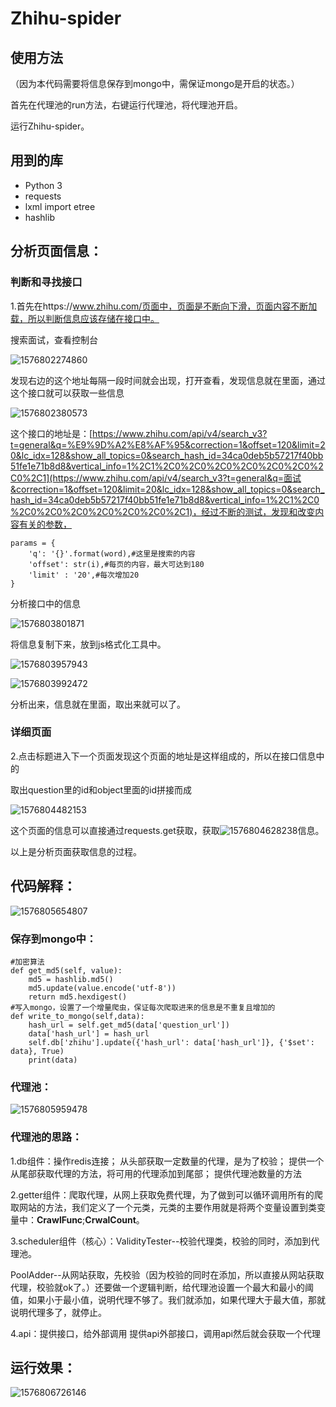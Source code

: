 # Zhihu-spider

## 使用方法

（因为本代码需要将信息保存到mongo中，需保证mongo是开启的状态。）

首先在代理池的run方法，右键运行代理池，将代理池开启。

运行Zhihu-spider。

## 用到的库

- Python 3
- requests
-  lxml import etree
- hashlib

## 分析页面信息：

### 判断和寻找接口

1.首先在https://www.zhihu.com/页面中，页面是不断向下滑，页面内容不断加载，所以判断信息应该存储在接口中。

搜索面试，查看控制台

![1576802274860](知乎—爬虫.assets/1576802274860.png)

发现右边的这个地址每隔一段时间就会出现，打开查看，发现信息就在里面，通过这个接口就可以获取一些信息

![1576802380573](知乎—爬虫.assets/1576802380573.png)

这个接口的地址是：[https://www.zhihu.com/api/v4/search_v3?t=general&q=%E9%9D%A2%E8%AF%95&correction=1&offset=120&limit=20&lc_idx=128&show_all_topics=0&search_hash_id=34ca0deb5b57217f40bb51fe1e71b8d8&vertical_info=1%2C1%2C0%2C0%2C0%2C0%2C0%2C0%2C0%2C1](https://www.zhihu.com/api/v4/search_v3?t=general&q=面试&correction=1&offset=120&limit=20&lc_idx=128&show_all_topics=0&search_hash_id=34ca0deb5b57217f40bb51fe1e71b8d8&vertical_info=1%2C1%2C0%2C0%2C0%2C0%2C0%2C0%2C0%2C1)，经过不断的测试，发现和改变内容有关的参数，

```
params = {
    'q': '{}'.format(word),#这里是搜索的内容
    'offset': str(i),#每页的内容，最大可达到180
    'limit' : '20',#每次增加20
}
```



分析接口中的信息

![1576803801871](知乎—爬虫.assets/1576803801871.png)

将信息复制下来，放到js格式化工具中。

![1576803957943](知乎—爬虫.assets/1576803957943.png)

![1576803992472](知乎—爬虫.assets/1576803992472.png)

分析出来，信息就在里面，取出来就可以了。

### 详细页面

2.点击标题进入下一个页面发现这个页面的地址是这样组成的，所以在接口信息中的

取出question里的id和object里面的id拼接而成

![1576804482153](知乎—爬虫.assets/1576804482153.png)

这个页面的信息可以直接通过requests.get获取，获取![1576804628238](知乎—爬虫.assets/1576804628238.png)信息。

以上是分析页面获取信息的过程。



## 代码解释：

![1576805654807](知乎—爬虫.assets/1576805654807.png)



### 保存到mongo中：

```
#加密算法
def get_md5(self, value):
    md5 = hashlib.md5()
    md5.update(value.encode('utf-8'))
    return md5.hexdigest()
#写入mongo，设置了一个增量爬虫，保证每次爬取进来的信息是不重复且增加的
def write_to_mongo(self,data):
    hash_url = self.get_md5(data['question_url'])
    data['hash_url'] = hash_url
    self.db['zhihu'].update({'hash_url': data['hash_url']}, {'$set': data}, True)
    print(data)
```

### 代理池：

![1576805959478](知乎—爬虫.assets/1576805959478.png)

### 代理池的思路：

1.db组件：操作redis连接；  从头部获取一定数量的代理，是为了校验；  提供一个从尾部获取代理的方法，将可用的代理添加到尾部； 提供代理池数量的方法

2.getter组件：爬取代理，从网上获取免费代理，为了做到可以循环调用所有的爬取网站的方法，我们定义了一个元类，元类的主要作用就是将两个变量设置到类变量中：__CrawlFunc__;__CrwalCount__。

3.scheduler组件（核心）：ValidityTester--校验代理类，校验的同时，添加到代理池。

PoolAdder--从网站获取，先校验（因为校验的同时在添加，所以直接从网站获取代理，校验就ok了。）还要做一个逻辑判断，给代理池设置一个最大和最小的阈值，如果小于最小值，说明代理不够了。我们就添加，如果代理大于最大值，那就说明代理多了，就停止。

4.api：提供接口，给外部调用  提供api外部接口，调用api然后就会获取一个代理

## 运行效果：

![1576806726146](知乎—爬虫.assets/1576806726146.png)